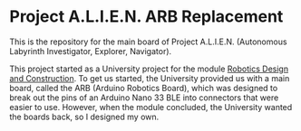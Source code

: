 # Project A.L.I.E.N. ARB Replacement

<!-- Harry Boyd - hboyd255@gmail.com - 22/07/2024 -->

This is the repository for the main board of Project A.L.I.E.N. (Autonomous
Labyrinth Investigator, Explorer, Navigator).

This project started as a University project for the module
[Robotics Design and Construction](https://www.york.ac.uk/students/studying/manage/programmes/module-catalogue/module/ELE00098H).
To get us started, the University provided us with a main board, called the ARB
(Arduino Robotics Board), which was designed to break out the pins of an Arduino
Nano 33 BLE into connectors that were easier to use. However, when the module
concluded, the University wanted the boards back, so I designed my own.
